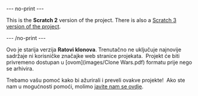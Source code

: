 --- no-print ---

This is the **Scratch 2** version of the project. There is also a [Scratch 3 version of the project](https://projects.raspberrypi.org/hr-HR/projects/clone-wars).

--- /no-print ---

Ovo je starija verzija **Ratovi klonova**. Trenutačno ne uključuje najnovije sadržaje ni korisničke značajke web stranice projekata.  Projekt će biti privremeno dostupan u [ovom](images/Clone Wars.pdf) formatu prije nego se arhivira. 

Trebamo vašu pomoć kako bi ažurirali i preveli ovakve projekte!  Ako ste nam u mogućnosti pomoći, molimo [javite nam se ovdje](https://rpf.io/translators).
